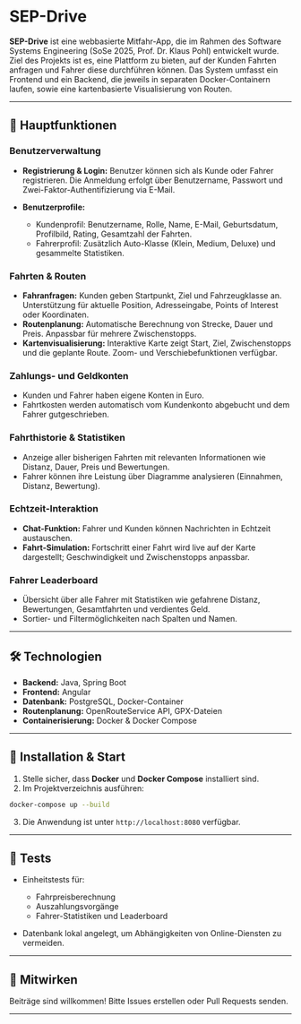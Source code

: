 

# SEP-Drive

**SEP-Drive** ist eine webbasierte Mitfahr-App, die im Rahmen des Software Systems Engineering (SoSe 2025, Prof. Dr. Klaus Pohl) entwickelt wurde. Ziel des Projekts ist es, eine Plattform zu bieten, auf der Kunden Fahrten anfragen und Fahrer diese durchführen können. Das System umfasst ein Frontend und ein Backend, die jeweils in separaten Docker-Containern laufen, sowie eine kartenbasierte Visualisierung von Routen.

---

## 📌 Hauptfunktionen

### Benutzerverwaltung

* **Registrierung & Login:** Benutzer können sich als Kunde oder Fahrer registrieren. Die Anmeldung erfolgt über Benutzername, Passwort und Zwei-Faktor-Authentifizierung via E-Mail.
* **Benutzerprofile:**

  * Kundenprofil: Benutzername, Rolle, Name, E-Mail, Geburtsdatum, Profilbild, Rating, Gesamtzahl der Fahrten.
  * Fahrerprofil: Zusätzlich Auto-Klasse (Klein, Medium, Deluxe) und gesammelte Statistiken.

### Fahrten & Routen

* **Fahranfragen:** Kunden geben Startpunkt, Ziel und Fahrzeugklasse an. Unterstützung für aktuelle Position, Adresseingabe, Points of Interest oder Koordinaten.
* **Routenplanung:** Automatische Berechnung von Strecke, Dauer und Preis. Anpassbar für mehrere Zwischenstopps.
* **Kartenvisualisierung:** Interaktive Karte zeigt Start, Ziel, Zwischenstopps und die geplante Route. Zoom- und Verschiebefunktionen verfügbar.

### Zahlungs- und Geldkonten

* Kunden und Fahrer haben eigene Konten in Euro.
* Fahrtkosten werden automatisch vom Kundenkonto abgebucht und dem Fahrer gutgeschrieben.

### Fahrthistorie & Statistiken

* Anzeige aller bisherigen Fahrten mit relevanten Informationen wie Distanz, Dauer, Preis und Bewertungen.
* Fahrer können ihre Leistung über Diagramme analysieren (Einnahmen, Distanz, Bewertung).

### Echtzeit-Interaktion

* **Chat-Funktion:** Fahrer und Kunden können Nachrichten in Echtzeit austauschen.
* **Fahrt-Simulation:** Fortschritt einer Fahrt wird live auf der Karte dargestellt; Geschwindigkeit und Zwischenstopps anpassbar.

### Fahrer Leaderboard

* Übersicht über alle Fahrer mit Statistiken wie gefahrene Distanz, Bewertungen, Gesamtfahrten und verdientes Geld.
* Sortier- und Filtermöglichkeiten nach Spalten und Namen.

---

## 🛠️ Technologien

* **Backend:** Java, Spring Boot
* **Frontend:** Angular
* **Datenbank:** PostgreSQL, Docker-Container
* **Routenplanung:** OpenRouteService API, GPX-Dateien
* **Containerisierung:** Docker & Docker Compose

---

## 🚀 Installation & Start

1. Stelle sicher, dass **Docker** und **Docker Compose** installiert sind.
2. Im Projektverzeichnis ausführen:

```bash
docker-compose up --build
```

3. Die Anwendung ist unter `http://localhost:8080` verfügbar.

---

## 🧪 Tests

* Einheitstests für:

  * Fahrpreisberechnung
  * Auszahlungsvorgänge
  * Fahrer-Statistiken und Leaderboard
* Datenbank lokal angelegt, um Abhängigkeiten von Online-Diensten zu vermeiden.

---

## 🤝 Mitwirken

Beiträge sind willkommen! Bitte Issues erstellen oder Pull Requests senden.

---




